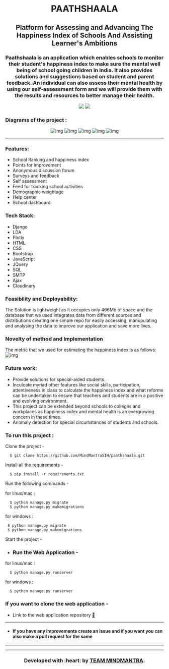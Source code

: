 <h1 align="center">PAATHSHAALA</h1>
<div align="center">
  
  <h2> Platform for Assessing and Advancing The Happiness Index of Schools And Assisting Learner's Ambitions </h2>
  <h3 align="center"><b> Paathshaala is an application which enables schools to monitor their student's happiness index to make sure the mental well being of school going children in India. It also provides solutions and suggestions based on student and parent feedback. An individual can also assess their mental health by using our self-assessment form and we will provide them with the results and resources to better manage their health. </b></h3>

</div>

<div align="center">
  
[![](https://img.shields.io/badge/Made_with-Django-black?style=for-the-badge&logo=django)](https://www.djangoproject.com/ "Django")
[![](https://img.shields.io/badge/Made_with-SQLite-white?style=for-the-badge&logo=sqlite)](https://www.sqlite.org/index.html "SQLite")

</div>

### Diagrams of the project :

<div align="center">
  
![img](images/diag1.jpeg)
![img](images/diag2.jpeg)
![img](images/diag3.png)
![img](images/diag4.png)
![img](images/diag5.png)
  
</div>


---

### Features:
- School Ranking and happiness index
- Points for improvement
- Anonymous discussion forum
- Surveys and feedback
- Self assessment
- Feed for tracking school activities
- Demographic weightage
- Help center
- School dashboard

### Tech Stack:
- Django
- LDA
- Plotly
- HTML
- CSS
- Bootstrap
- JavaScript
- JQuery
- SQL
- SMTP
- Ajax
- Cloudinary

### Feasibility and Deployability:
The Solution is lightweight as it occupies only 466Mb of space and the database that we used integrates data from different sources and distributions creating one simple repo for easily accessing, manupulating and analysing the data to improve our application and save more lives.

### Novelty of method and Implementation
The metric that we used for estimating the happiness index is as follows:
![img](images/math.jpg)

### Future work:
- Provide solutions for special-aided students.
- Inculcate myriad other features like social skills, participation, attentiveness in class to calculate the happiness index and what reforms can be undertaken to ensure that teachers and students are in a positive and evolving environment.
- This project can be extended beyond schools to colleges and workplaces as happiness index and mental health is an evergrowing concern in these times.
- Anomaly detection for special circumstances of students and schools.
  
### To run this project :

Clone the project -
```
  $ git clone https://github.com/MindMantraSIH/paathshaala.git
```
  
Install all the requirements -
```
  $ pip install -r requirements.txt
 ``` 
Run the following commands -

 for linux/mac :
``` 
  $ python manage.py migrate
  $ python manage.py makemigrations
``` 
 for windows :
 ``` 
  $ python manage.py migrate
  $ python manage.py makemigrations
 ``` 
Start the project -
 - ### Run the Web Application -
 for linux/mac :
```
  $ python manage.py runserver
```  
 for windows :
``` 
  $ python manage.py runserver
```
 
 ### If you want to clone the web application -
 
 - Link to the web application repository  <a href="https://github.com/MindMantraSIH/paathshaala.git">:link:</a>

  

---
- #### If you have any improvements create an issue and if you want you can also make a pull request for the same 

---


---
<h3 align="center"><b>Developed with :heart: by <a href="https://github.com/MindMantraSIH">TEAM MINDMANTRA</a>.</b></h1>
